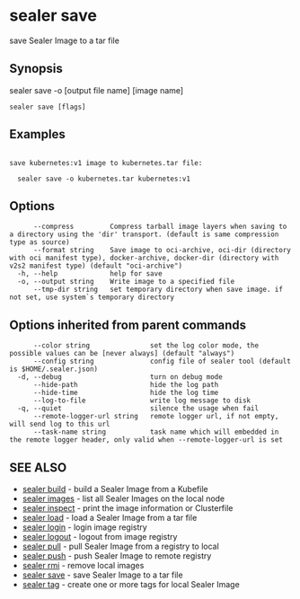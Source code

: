 # sealer save

save Sealer Image to a tar file

## Synopsis

sealer save -o [output file name] [image name]

```
sealer save [flags]
```

## Examples

```

save kubernetes:v1 image to kubernetes.tar file:

  sealer save -o kubernetes.tar kubernetes:v1
```

## Options

```
      --compress         Compress tarball image layers when saving to a directory using the 'dir' transport. (default is same compression type as source)
      --format string    Save image to oci-archive, oci-dir (directory with oci manifest type), docker-archive, docker-dir (directory with v2s2 manifest type) (default "oci-archive")
  -h, --help             help for save
  -o, --output string    Write image to a specified file
      --tmp-dir string   set temporary directory when save image. if not set, use system`s temporary directory
```

## Options inherited from parent commands

```
      --color string               set the log color mode, the possible values can be [never always] (default "always")
      --config string              config file of sealer tool (default is $HOME/.sealer.json)
  -d, --debug                      turn on debug mode
      --hide-path                  hide the log path
      --hide-time                  hide the log time
      --log-to-file                write log message to disk
  -q, --quiet                      silence the usage when fail
      --remote-logger-url string   remote logger url, if not empty, will send log to this url
      --task-name string           task name which will embedded in the remote logger header, only valid when --remote-logger-url is set
```

## SEE ALSO

* [sealer build]( sealer_build.md)     - build a Sealer Image from a Kubefile
* [sealer images]( sealer_images.md)     - list all Sealer Images on the local node
* [sealer inspect]( sealer_inspect.md)     - print the image information or Clusterfile
* [sealer load]( sealer_load.md)     - load a Sealer Image from a tar file
* [sealer login]( sealer_login.md)     - login image registry
* [sealer logout]( sealer_logout.md)     - logout from image registry
* [sealer pull]( sealer_pull.md)     - pull Sealer Image from a registry to local
* [sealer push]( sealer_push.md)     - push Sealer Image to remote registry
* [sealer rmi]( sealer_rmi.md)     - remove local images
* [sealer save]( sealer_save.md)     - save Sealer Image to a tar file
* [sealer tag]( sealer_tag.md)     - create one or more tags for local Sealer Image
